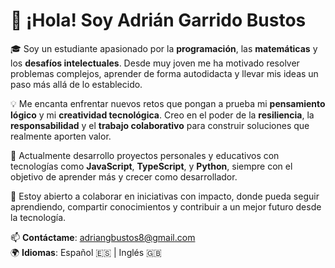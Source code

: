 # 👋 ¡Hola! Soy Adrián Garrido Bustos

🎓 Soy un estudiante apasionado por la **programación**, las **matemáticas** y los **desafíos intelectuales**. Desde muy joven me ha motivado resolver problemas complejos, aprender de forma autodidacta y llevar mis ideas un paso más allá de lo establecido.

💡 Me encanta enfrentar nuevos retos que pongan a prueba mi **pensamiento lógico** y mi **creatividad tecnológica**. Creo en el poder de la **resiliencia**, la **responsabilidad** y el **trabajo colaborativo** para construir soluciones que realmente aporten valor.

🚀 Actualmente desarrollo proyectos personales y educativos con tecnologías como **JavaScript**, **TypeScript**, y **Python**, siempre con el objetivo de aprender más y crecer como desarrollador.

🤝 Estoy abierto a colaborar en iniciativas con impacto, donde pueda seguir aprendiendo, compartir conocimientos y contribuir a un mejor futuro desde la tecnología.


📫 **Contáctame**: adriangbustos8@gmail.com  
🌍 **Idiomas**: Español 🇪🇸 | Inglés 🇬🇧  
